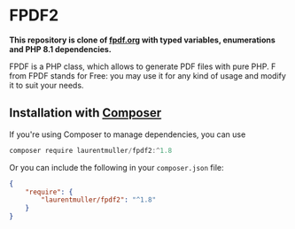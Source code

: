 # FPDF2

**This repository is clone of [fpdf.org](http://www.fpdf.org) with typed
variables, enumerations and PHP 8.1 dependencies.**

FPDF is a PHP class, which allows to generate PDF files with pure PHP. F from
FPDF stands for Free: you may use it for any kind of usage and modify it to
suit your needs.

## Installation with [Composer](https://packagist.org/packages/laurentmuller/fpdf2)

If you're using Composer to manage dependencies, you can use

```powershell
composer require laurentmuller/fpdf2:^1.8
```

Or you can include the following in your `composer.json` file:

```json
{
    "require": {
        "laurentmuller/fpdf2": "^1.8"
    }
}
```
